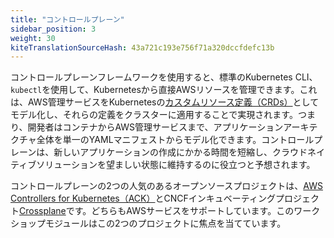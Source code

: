 ```yaml
---
title: "コントロールプレーン"
sidebar_position: 3
weight: 30
kiteTranslationSourceHash: 43a721c193e756f71a320dccfdefc13b
---
```


コントロールプレーンフレームワークを使用すると、標準のKubernetes CLI、`kubectl`を使用して、Kubernetesから直接AWSリソースを管理できます。これは、AWS管理サービスをKubernetesの[カスタムリソース定義（CRDs）](https://kubernetes.io/docs/concepts/extend-kubernetes/api-extension/custom-resources/)としてモデル化し、それらの定義をクラスターに適用することで実現されます。つまり、開発者はコンテナからAWS管理サービスまで、アプリケーションアーキテクチャ全体を単一のYAMLマニフェストからモデル化できます。コントロールプレーンは、新しいアプリケーションの作成にかかる時間を短縮し、クラウドネイティブソリューションを望ましい状態に維持するのに役立つと予想されます。

コントロールプレーンの2つの人気のあるオープンソースプロジェクトは、[AWS Controllers for Kubernetes（ACK）](https://aws-controllers-k8s.github.io/community/)とCNCFインキュベーティングプロジェクト[Crossplane](https://www.crossplane.io/)です。どちらもAWSサービスをサポートしています。このワークショップモジュールはこの2つのプロジェクトに焦点を当てています。
